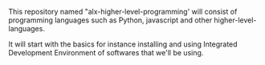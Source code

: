 This repository named "alx-higher-level-programming' will consist of programming languages such as Python, javascript and other higher-level-languages.

It will start with the basics for instance installing and using Integrated Development Environment of softwares that we'll be using.


